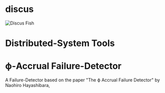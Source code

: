 # discus
![Discus Fish](https://s-media-cache-ak0.pinimg.com/736x/40/e5/21/40e52172b913bf9dab1b3ef56d97a0e0.jpg)

# Distributed-System Tools

# ϕ-Accrual Failure-Detector
A Failure-Detector based on the paper "The ϕ Accrual Failure Detector" by Naohiro Hayashibara, 
